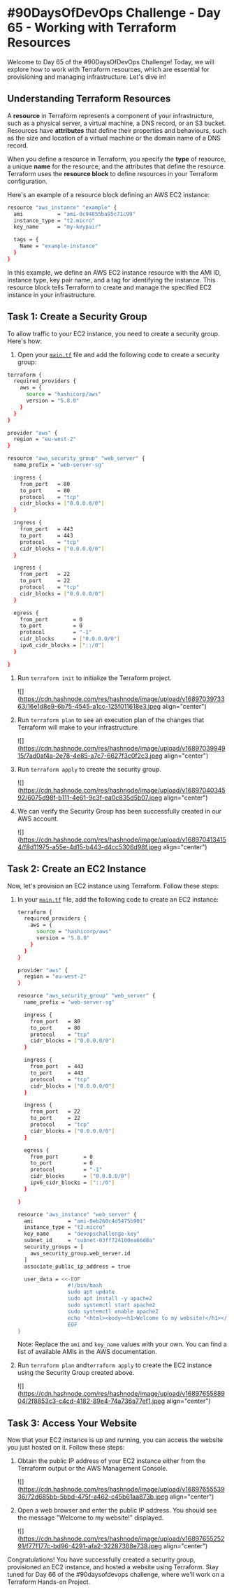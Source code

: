 # #90DaysOfDevOps Challenge - Day 65 - Working with Terraform Resources

Welcome to Day 65 of the #90DaysOfDevOps Challenge! Today, we will explore how to work with Terraform resources, which are essential for provisioning and managing infrastructure. Let's dive in!

## Understanding Terraform Resources

A **resource** in Terraform represents a component of your infrastructure, such as a physical server, a virtual machine, a DNS record, or an S3 bucket. Resources have **attributes** that define their properties and behaviours, such as the size and location of a virtual machine or the domain name of a DNS record.

When you define a resource in Terraform, you specify the **type** of resource, a unique **name** for the resource, and the attributes that define the resource. Terraform uses the **resource block** to define resources in your Terraform configuration.

Here's an example of a resource block defining an AWS EC2 instance:

```bash
resource "aws_instance" "example" {
  ami           = "ami-0c94855ba95c71c99"
  instance_type = "t2.micro"
  key_name      = "my-keypair"

  tags = {
    Name = "example-instance"
  }
}
```

In this example, we define an AWS EC2 instance resource with the AMI ID, instance type, key pair name, and a tag for identifying the instance. This resource block tells Terraform to create and manage the specified EC2 instance in your infrastructure.

## Task 1: Create a Security Group

To allow traffic to your EC2 instance, you need to create a security group. Here's how:

1. Open your [`main.tf`](http://main.tf) file and add the following code to create a security group:
    

```bash
terraform {
  required_providers {
    aws = {
      source = "hashicorp/aws"
      version = "5.8.0"
    }
  }
}

provider "aws" {
  region = "eu-west-2"
}

resource "aws_security_group" "web_server" {
  name_prefix = "web-server-sg"

  ingress {
    from_port   = 80
    to_port     = 80
    protocol    = "tcp"
    cidr_blocks = ["0.0.0.0/0"]
  }

  ingress {
    from_port   = 443
    to_port     = 443
    protocol    = "tcp"
    cidr_blocks = ["0.0.0.0/0"]
  }

  ingress {
    from_port   = 22
    to_port     = 22
    protocol    = "tcp"
    cidr_blocks = ["0.0.0.0/0"]
  }

  egress {
    from_port        = 0
    to_port          = 0
    protocol         = "-1"
    cidr_blocks      = ["0.0.0.0/0"]
    ipv6_cidr_blocks = ["::/0"]
  }

}
```

1. Run `terraform init` to initialize the Terraform project.
    
    ![](https://cdn.hashnode.com/res/hashnode/image/upload/v1689703973363/16e1d8e9-6b75-4545-a1cc-125f011618e3.jpeg align="center")
    
2. Run `terraform plan` to see an execution plan of the changes that Terraform will make to your infrastructure
    
    ![](https://cdn.hashnode.com/res/hashnode/image/upload/v1689703994915/7ad0af4a-2e78-4e85-a7c7-6627f3c0f2c3.jpeg align="center")
    
3. Run `terraform apply` to create the security group.
    
    ![](https://cdn.hashnode.com/res/hashnode/image/upload/v1689704034592/6075d98f-b111-4e61-9c3f-ea0c835d5b07.jpeg align="center")
    
4. We can verify the Security Group has been successfully created in our AWS account.
    
    ![](https://cdn.hashnode.com/res/hashnode/image/upload/v1689704134154/f8d11975-a55e-4d15-b443-d4cc5306d98f.jpeg align="center")
    

## Task 2: Create an EC2 Instance

Now, let's provision an EC2 instance using Terraform. Follow these steps:

1. In your [`main.tf`](http://main.tf) file, add the following code to create an EC2 instance:
    
    ```bash
    terraform {
      required_providers {
        aws = {
          source = "hashicorp/aws"
          version = "5.8.0"
        }
      }
    }
    
    provider "aws" {
      region = "eu-west-2"
    }
    
    resource "aws_security_group" "web_server" {
      name_prefix = "web-server-sg"
    
      ingress {
        from_port   = 80
        to_port     = 80
        protocol    = "tcp"
        cidr_blocks = ["0.0.0.0/0"]
      }
    
      ingress {
        from_port   = 443
        to_port     = 443
        protocol    = "tcp"
        cidr_blocks = ["0.0.0.0/0"]
      }
    
      ingress {
        from_port   = 22
        to_port     = 22
        protocol    = "tcp"
        cidr_blocks = ["0.0.0.0/0"]
      }
    
      egress {
        from_port        = 0
        to_port          = 0
        protocol         = "-1"
        cidr_blocks      = ["0.0.0.0/0"]
        ipv6_cidr_blocks = ["::/0"]
      }
    
    }
    
    resource "aws_instance" "web_server" {
      ami           = "ami-0eb260c4d5475b901"
      instance_type = "t2.micro"
      key_name      = "devopschallenge-key"
      subnet_id     = "subnet-03ff724100ea66d8a"
      security_groups = [
        aws_security_group.web_server.id
      ]
      associate_public_ip_address = true
    
      user_data = <<-EOF
                    #!/bin/bash
                    sudo apt update
                    sudo apt install -y apache2
                    sudo systemctl start apache2
                    sudo systemctl enable apache2
                    echo "<html><body><h1>Welcome to my website!</h1></body></html>" > /var/www/html/index.html
                    EOF
    }
    ```
    
    Note: Replace the `ami` and `key_name` values with your own. You can find a list of available AMIs in the AWS documentation.
    
2. Run `terraform plan` and`terraform apply` to create the EC2 instance using the Security Group created above.
    
    ![](https://cdn.hashnode.com/res/hashnode/image/upload/v1689765588904/2f8853c3-c4cd-4182-89e4-74a736a77ef1.jpeg align="center")
    

## Task 3: Access Your Website

Now that your EC2 instance is up and running, you can access the website you just hosted on it. Follow these steps:

1. Obtain the public IP address of your EC2 instance either from the Terraform output or the AWS Management Console.
    
    ![](https://cdn.hashnode.com/res/hashnode/image/upload/v1689765553936/72d685bb-5bbd-475f-a462-c45b61aa873b.jpeg align="center")
    
2. Open a web browser and enter the public IP address. You should see the message "Welcome to my website!" displayed.
    
    ![](https://cdn.hashnode.com/res/hashnode/image/upload/v1689765525291/f77f177c-bd96-4291-afa2-32287388e738.jpeg align="center")
    

Congratulations! You have successfully created a security group, provisioned an EC2 instance, and hosted a website using Terraform. Stay tuned for Day 66 of the #90daysofdevops challenge, where we'll work on a Terraform Hands-on Project.